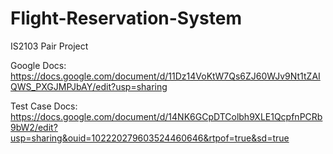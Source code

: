 # Flight-Reservation-System
IS2103 Pair Project

Google Docs: https://docs.google.com/document/d/11Dz14VoKtW7Qs6ZJ60WJv9Nt1tZAIQWS_PXGJMPJbAY/edit?usp=sharing

Test Case Docs: https://docs.google.com/document/d/14NK6GCpDTColbh9XLE1QcpfnPCRb9bW2/edit?usp=sharing&ouid=102220279603524460646&rtpof=true&sd=true

